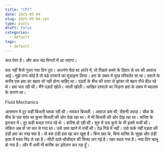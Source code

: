 ```yaml
---
title: "CPT"
date: 2025-05-04
slug: 2025-05-04-cpt
type: posts
draft: false
categories:
  - default
tags:
  - default
---
```




कल पेपर है। और कल चंद मिनटों में आ जाएगा।

पता नहीं कैसे गुज़र गया दिन पूरा। अधनंगा बैठा था अंधेरे में, तो पिछले कमरे के दिवार से धप की आवाज़ आई। मुझे लगा कोई है तो बडे दरवाजे का मुंआइना किया। हवा के दबाव में कुछ परिवर्तत सा था। दवाजे के करीब एक हवा का बहाव जो नही होना चाहिए था। पड़दों के बीच की दरार से झांका तो बहार पौधे हील रहे थे। हवा चल रही थी। मैंने पड़दों खोले। जाली खोली। आखिर दरवाज़े का भिड़ना हवा के दबाव में बदलाव के कारण था।

Fluid Mechanics

आसमान में दूर कहीं बिजली चमक रही थी। भयंकर बिजली । आवाज़ कम थी, रौशनी ज़्यादा। चौक के बीच के एक शांत सा कुत्ता बिजली की ओर देख रहा था। में भी बिजली की ओर देख रहा था। बारिश के इंतजार में। दूर कही बादल गरज रहे थे । बारिश हो रही थी। शुरु में उस कुत्ते के भी इसमें रूची थी। लेकिन अब वो जा कर से गया था। उसे आम खाने में रुची थी। पेड़ गिन्ने में नहीं। उसे फर्क नहीं पड़ता की ठंडी हवा का रुख क्या है। वो बस ठंडी हवा खा कर खुश है। बिना छत के, बिना बारिश के सुखा और ठंडी हावा में मस्त निंद ले रहा है। सीटी वाले चौकीदार की शिफ्ट लग गई है। पहर बदल गया है। नया दिन चालू हो गया है। और मैं अभी भी बारीश का इंतेज़ार कर रहा हूँ।
